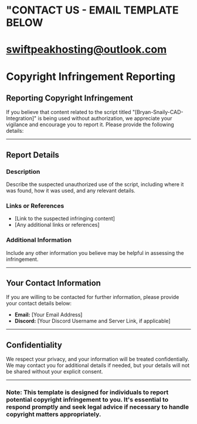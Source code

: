 
# "CONTACT US - EMAIL TEMPLATE BELOW #

# swiftpeakhosting@outlook.com #


# Copyright Infringement Reporting


## Reporting Copyright Infringement

If you believe that content related to the script titled "[Bryan-Snaily-CAD-Integration]" is being used without authorization, we appreciate your vigilance and encourage you to report it. Please provide the following details:

---

## Report Details

### Description
Describe the suspected unauthorized use of the script, including where it was found, how it was used, and any relevant details.

### Links or References
- [Link to the suspected infringing content]
- [Any additional links or references]

### Additional Information
Include any other information you believe may be helpful in assessing the infringement.

---

## Your Contact Information

If you are willing to be contacted for further information, please provide your contact details below:

- **Email:** [Your Email Address]
- **Discord:** [Your Discord Username and Server Link, if applicable]

---

## Confidentiality

We respect your privacy, and your information will be treated confidentially. We may contact you for additional details if needed, but your details will not be shared without your explicit consent.

---

### Note: This template is designed for individuals to report potential copyright infringement to you. It's essential to respond promptly and seek legal advice if necessary to handle copyright matters appropriately.
